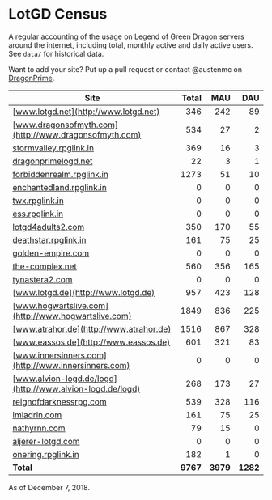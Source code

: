# LotGD Census
A regular accounting of the usage on Legend of Green Dragon servers around the internet, including total, monthly active and daily active users. See `data/` for historical data.

Want to add your site? Put up a pull request or contact @austenmc on [DragonPrime](http://dragonprime.net).


Site | Total | MAU | DAU
--- | ---:| ---:| ---:
[www.lotgd.net](http://www.lotgd.net)|346|242|89
[www.dragonsofmyth.com](http://www.dragonsofmyth.com)|534|27|2
[stormvalley.rpglink.in](http://stormvalley.rpglink.in)|369|16|3
[dragonprimelogd.net](http://dragonprimelogd.net)|22|3|1
[forbiddenrealm.rpglink.in](http://forbiddenrealm.rpglink.in)|1273|51|10
[enchantedland.rpglink.in](http://enchantedland.rpglink.in)|0|0|0
[twx.rpglink.in](http://twx.rpglink.in)|0|0|0
[ess.rpglink.in](http://ess.rpglink.in)|0|0|0
[lotgd4adults2.com](http://lotgd4adults2.com)|350|170|55
[deathstar.rpglink.in](http://deathstar.rpglink.in)|161|75|25
[golden-empire.com](http://golden-empire.com)|0|0|0
[the-complex.net](http://the-complex.net)|560|356|165
[tynastera2.com](http://tynastera2.com)|0|0|0
[www.lotgd.de](http://www.lotgd.de)|957|423|128
[www.hogwartslive.com](http://www.hogwartslive.com)|1849|836|225
[www.atrahor.de](http://www.atrahor.de)|1516|867|328
[www.eassos.de](http://www.eassos.de)|601|321|83
[www.innersinners.com](http://www.innersinners.com)|0|0|0
[www.alvion-logd.de/logd](http://www.alvion-logd.de/logd)|268|173|27
[reignofdarknessrpg.com](http://reignofdarknessrpg.com)|539|328|116
[imladrin.com](http://imladrin.com)|161|75|25
[nathyrnn.com](http://nathyrnn.com)|79|15|0
[aljerer-lotgd.com](http://aljerer-lotgd.com)|0|0|0
[onering.rpglink.in](http://onering.rpglink.in)|182|1|0
**Total**|**9767**|**3979**|**1282**

As of December 7, 2018.
